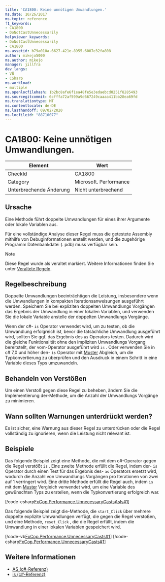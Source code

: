 ```yaml
---
title: 'CA1800: Keine unnötigen Umwandlungen.'
ms.date: 10/26/2017
ms.topic: reference
f1_keywords:
- CA1800
- DoNotCastUnnecessarily
helpviewer_keywords:
- DoNotCastUnnecessarily
- CA1800
ms.assetid: b79a010a-6627-421e-8955-6007e32fa808
author: mikejo5000
ms.author: mikejo
manager: jillfra
dev_langs:
- VB
- CSharp
ms.workload:
- multiple
ms.openlocfilehash: 1b2bc8afe6f1ea48fe5e3edaebcd0251f8285493
ms.sourcegitcommit: 6cfffa72af599a9d667249caaaa411bb28ea69fd
ms.translationtype: MT
ms.contentlocale: de-DE
ms.lasthandoff: 09/02/2020
ms.locfileid: "88710077"
---
```

# <a name="ca1800-do-not-cast-unnecessarily"></a>CA1800: Keine unnötigen Umwandlungen.

|Element|Wert|
|-|-|
|CheckId|CA1800|
|Category|Microsoft. Performance|
|Unterbrechende Änderung|Nicht unterbrechend|

## <a name="cause"></a>Ursache
Eine Methode führt doppelte Umwandlungen für eines ihrer Argumente oder lokale Variablen aus.

Für eine vollständige Analyse dieser Regel muss die getestete Assembly mithilfe von Debuginformationen erstellt werden, und die zugehörige Programm Datenbankdatei (. pdb) muss verfügbar sein.

> [!NOTE]
> Diese Regel wurde als veraltet markiert. Weitere Informationen finden Sie unter [Veraltete Regeln](fxcop-rule-port-status.md#deprecated-rules).

## <a name="rule-description"></a>Regelbeschreibung
Doppelte Umwandlungen beeinträchtigen die Leistung, insbesondere wenn die Umwandlungen in kompakten Iterationsanweisungen ausgeführt werden. Speichern Sie bei expliziten doppelten Umwandlungs Vorgängen das Ergebnis der Umwandlung in einer lokalen Variablen, und verwenden Sie die lokale Variable anstelle der doppelten Umwandlungs Vorgänge.

Wenn der c#- `is` Operator verwendet wird, um zu testen, ob die Umwandlung erfolgreich ist, bevor die tatsächliche Umwandlung ausgeführt wird, sollten Sie ggf. das Ergebnis des `as` Operators testen. Dadurch wird die gleiche Funktionalität ohne den impliziten Umwandlungs Vorgang bereitstellt, der vom-Operator ausgeführt wird `is` . Oder verwenden Sie in c# 7,0 und höher den- `is` Operator mit [Muster](/dotnet/csharp/language-reference/keywords/is#pattern-matching-with-is) Abgleich, um die Typkonvertierung zu überprüfen und den Ausdruck in einem Schritt in eine Variable dieses Typs umzuwandeln.

## <a name="how-to-fix-violations"></a>Behandeln von Verstößen
Um einen Verstoß gegen diese Regel zu beheben, ändern Sie die Implementierung der-Methode, um die Anzahl der Umwandlungs Vorgänge zu minimieren.

## <a name="when-to-suppress-warnings"></a>Wann sollten Warnungen unterdrückt werden?
Es ist sicher, eine Warnung aus dieser Regel zu unterdrücken oder die Regel vollständig zu ignorieren, wenn die Leistung nicht relevant ist.

## <a name="examples"></a>Beispiele
Das folgende Beispiel zeigt eine Methode, die mit dem c#-Operator gegen die Regel verstößt `is` . Eine zweite Methode erfüllt die Regel, indem der- `is` Operator durch einen Test für das Ergebnis des- `as` Operators ersetzt wird, wodurch die Anzahl von Umwandlungs Vorgängen pro Iterationen von zwei auf 1 verringert wird. Eine dritte Methode erfüllt die Regel auch, indem `is` mit dem [Muster](/dotnet/csharp/language-reference/keywords/is#pattern-matching-with-is) Vergleich verwendet wird, um eine Variable des gewünschten Typs zu erstellen, wenn die Typkonvertierung erfolgreich war.

[!code-csharp[FxCop.Performance.UnnecessaryCastsAsIs#1](../code-quality/codesnippet/CSharp/ca1800-do-not-cast-unnecessarily_1.cs)]

Das folgende Beispiel zeigt die-Methode, die `start_Click` über mehrere doppelte explizite Umwandlungen verfügt, die gegen die Regel verstoßen, und eine Methode, `reset_Click` , die die Regel erfüllt, indem die Umwandlung in einer lokalen Variablen gespeichert wird.

[!code-vb[FxCop.Performance.UnnecessaryCasts#1](../code-quality/codesnippet/VisualBasic/ca1800-do-not-cast-unnecessarily_2.vb)]
[!code-csharp[FxCop.Performance.UnnecessaryCasts#1](../code-quality/codesnippet/CSharp/ca1800-do-not-cast-unnecessarily_2.cs)]

## <a name="see-also"></a>Weitere Informationen

- [AS (c#-Referenz)](/dotnet/csharp/language-reference/keywords/as)
- [is (c#-Referenz)](/dotnet/csharp/language-reference/keywords/is)
